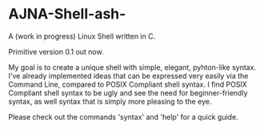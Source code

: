 # AJNA-Shell-ash-
A (work in progress) Linux Shell written in C.

Primitive version 0.1 out now. 

My goal is to create a unique shell with simple, elegant, pyhton-like syntax.
I've already implemented ideas that can be expressed very easily via the Command Line, compared to POSIX Compliant shell syntax.
I find POSIX Compliant shell syntax to be ugly and see the need for beginner-friendly syntax, as well syntax that is simply more pleasing to the eye.

Please check out the commands 'syntax' and 'help' for a quick guide.
